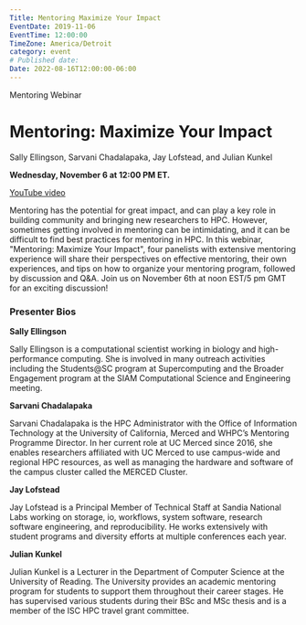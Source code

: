 ```yaml
---
Title: Mentoring Maximize Your Impact
EventDate: 2019-11-06
EventTime: 12:00:00
TimeZone: America/Detroit
category: event
# Published date:
Date: 2022-08-16T12:00:00-06:00
---
```


 Mentoring Webinar

Mentoring: Maximize Your Impact
===============================

Sally Ellingson, Sarvani Chadalapaka, Jay Lofstead, and Julian Kunkel

**Wednesday, November 6 at 12:00 PM ET.**

[YouTube video](https://youtu.be/ObhlPYUmNJs)

Mentoring has the potential for great impact, and can play a key role in building community and bringing new researchers to HPC. However, sometimes getting involved in mentoring can be intimidating, and it can be difficult to find best practices for mentoring in HPC. In this webinar, "Mentoring: Maximize Your Impact", four panelists with extensive mentoring experience will share their perspectives on effective mentoring, their own experiences, and tips on how to organize your mentoring program, followed by discussion and Q&A. Join us on November 6th at noon EST/5 pm GMT for an exciting discussion!

### Presenter Bios

**Sally Ellingson**

Sally Ellingson is a computational scientist working in biology and high-performance computing. She is involved in many outreach activities including the Students@SC program at Supercomputing and the Broader Engagement program at the SIAM Computational Science and Engineering meeting.

**Sarvani Chadalapaka**

Sarvani Chadalapaka is the HPC Administrator with the Office of Information Technology at the University of California, Merced and WHPC’s Mentoring Programme Director. In her current role at UC Merced since 2016, she enables researchers affiliated with UC Merced to use campus-wide and regional HPC resources, as well as managing the hardware and software of the campus cluster called the MERCED Cluster.

**Jay Lofstead**

Jay Lofstead is a Principal Member of Technical Staff at Sandia National Labs working on storage, io, workflows, system software, research software engineering, and reproducibility. He works extensively with student programs and diversity efforts at multiple conferences each year.

**Julian Kunkel**

Julian Kunkel is a Lecturer in the Department of Computer Science at the University of Reading. The University provides an academic mentoring program for students to support them throughout their career stages. He has supervised various students during their BSc and MSc thesis and is a member of the ISC HPC travel grant committee.